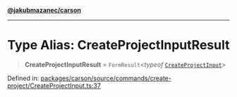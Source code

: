 [**@jakubmazanec/carson**](../README.md)

---

# Type Alias: CreateProjectInputResult

> **CreateProjectInputResult** = `FormResult`\<_typeof_
> [`CreateProjectInput`](../variables/CreateProjectInput.md)\>

Defined in:
[packages/carson/source/commands/create-project/CreateProjectInput.ts:37](https://github.com/jakubmazanec/tools/blob/a1a5edf56256b0aa4e209cc73bc7a07f5d7fc236/packages/carson/source/commands/create-project/CreateProjectInput.ts#L37)
